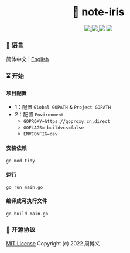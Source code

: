 <h1 align="center">📔 note-iris</h1>

<p align="center">
<a target="_blank" href="https://github.com/zhouboyi1998/note-iris"> 
<img src="https://img.shields.io/github/stars/zhouboyi1998/note-iris?logo=github">
</a>
<a target="_blank" href="https://opensource.org/licenses/MIT"> 
<img src="https://img.shields.io/badge/license-MIT-red"> 
</a>
<img src="https://img.shields.io/badge/Go-1.23-darkturquoise">
<img src="https://img.shields.io/badge/Iris-12.2.11-blue">
</p>

### 📖 语言

简体中文 | [English](./README.en.md)

### ⌛ 开始

#### 项目配置

* 1：配置 `Global GOPATH` & `Project GOPATH`
* 2：配置 `Environment`
    * `GOPROXY=https://goproxy.cn,direct`
    * `GOFLAGS=-buildvcs=false`
    * `ENVCONFIG=dev`

#### 安装依赖

```
go mod tidy
```

#### 运行

```
go run main.go
```

#### 编译成可执行文件

```
go build main.go
```

### 📜 开源协议

[MIT License](https://opensource.org/licenses/MIT) Copyright (c) 2022 周博义
